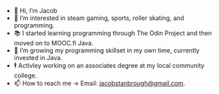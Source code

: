 - 👋 Hi, I’m Jacob
- 👀 I’m interested in steam gaming, sports, roller skating, and programming.
- 📚 I started learning programming through The Odin Project and then moved on to MOOC.fi Java.
- 💾 I’m growing my programming skillset in my own time, currently invested in Java.
- 🕴️ Activley working on an associates degree at my local community college.
- 📫 How to reach me -> Email: jacobstanbrough@gmail.com.
